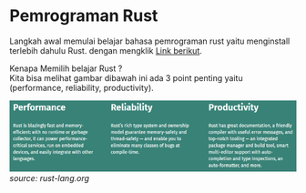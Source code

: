 # Pemrograman Rust
Langkah awal memulai belajar bahasa pemrograman rust yaitu menginstall terlebih dahulu Rust. dengan mengklik [Link berikut](https://www.rust-lang.org/tools/install).  

Kenapa Memilih belajar Rust ?  
Kita bisa melihat gambar dibawah ini ada 3 point penting yaitu (performance, reliability, productivity).

![Why Rust](img/why-rust.png) *source: rust-lang.org*  